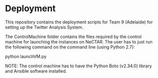 # Deployment
This repository contains the deployment scripts for Team 9 (Adelaide) for setting up the Twitter Analysis System.

The ControlMachine folder contains the files required by the control machine for launching the instances on NeCTAR. The user has to just run the following command on the command line (using Python 2.7):

python launchVM.py

NOTE: The control machine has to have the Python Boto (v2.34.0) library and Ansible software installed.
